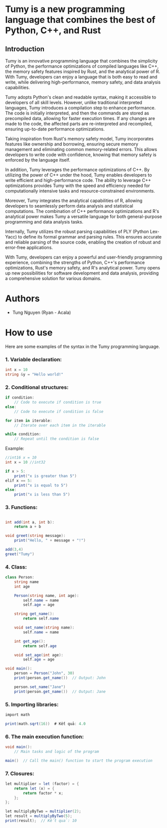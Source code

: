 # Tumy is a new programming language that combines the best of Python, C++, and Rust

## Introduction

Tumy is an innovative programming language that combines the simplicity of Python, the performance optimizations of compiled languages like C++, the memory safety features inspired by Rust, and the analytical power of R. With Tumy, developers can enjoy a language that is both easy to read and write, while delivering high-performance, memory safety, and data analysis capabilities.

Tumy adopts Python's clean and readable syntax, making it accessible to developers of all skill levels. However, unlike traditional interpreted languages, Tumy introduces a compilation step to enhance performance. The code is initially interpreted, and then the commands are stored as precompiled data, allowing for faster execution times. If any changes are made to the code, the affected parts are re-interpreted and recompiled, ensuring up-to-date performance optimizations.

Taking inspiration from Rust's memory safety model, Tumy incorporates features like ownership and borrowing, ensuring secure memory management and eliminating common memory-related errors. This allows developers to write code with confidence, knowing that memory safety is enforced by the language itself.

In addition, Tumy leverages the performance optimizations of C++. By utilizing the power of C++ under the hood, Tumy enables developers to write efficient and high-performance code. The ability to leverage C++ optimizations provides Tumy with the speed and efficiency needed for computationally intensive tasks and resource-constrained environments.

Moreover, Tumy integrates the analytical capabilities of R, allowing developers to seamlessly perform data analysis and statistical computations. The combination of C++ performance optimizations and R's analytical power makes Tumy a versatile language for both general-purpose programming and data analysis tasks.

Internally, Tumy utilizes the robust parsing capabilities of PLY (Python Lex-Yacc) to define its formal grammar and parsing rules. This ensures accurate and reliable parsing of the source code, enabling the creation of robust and error-free applications.

With Tumy, developers can enjoy a powerful and user-friendly programming experience, combining the strengths of Python, C++'s performance optimizations, Rust's memory safety, and R's analytical power. Tumy opens up new possibilities for software development and data analysis, providing a comprehensive solution for various domains.

# Authors
- Tung Nguyen (Ryan - Acala)

# How to use

Here are some examples of the syntax in the Tumy programming language.

### 1. Variable declaration:

```cs
int x = 10
string &y = "Hello world!"
```

### 2. Conditional structures:

```cs
if condition:
    // Code to execute if condition is true
else:
    // Code to execute if condition is false

for item in iterable:
    // Iterate over each item in the iterable

while condition:
    // Repeat until the condition is false

```

Example:

```cs
//int16 x = 10
int x = 10 //int32

if x > 5:
    print("x is greater than 5")
elif x == 5:
    print("x is equal to 5")
else:
    print("x is less than 5")

```

### 3. Functions:

```cs

int add(int a, int b):
    return a + b

void greet(string message):
    print("Hello, " + message + "!")

add(3,4)
greet("Tumy")

```

### 4. Class:

```cs
class Person:
    string name
    int age

    Person(string name, int age):
        self.name = name
        self.age = age

    string get_name():
        return self.name

    void set_name(string name):
        self.name = name

    int get_age():
        return self.age

    void set_age(int age):
        self.age = age

void main():
    person = Person("John", 30)
    print(person.get_name())  // Output: John

    person.set_name("Jane")
    print(person.get_name())  // Output: Jane

```

### 5. Importing libraries:

```cs
import math

print(math.sqrt(16))  # Kết quả: 4.0
```

### 6. The main execution function:

```cs
void main():
    // Main tasks and logic of the program

main()  // Call the main() function to start the program execution

```

### 7. Closures:

```cs
let multiplier = let (factor) = {
    return let (x) = {
        return factor * x;
    };
};

let multiplyByTwo = multiplier(2);
let result = multiplyByTwo(5);
print(result);  // Kết quả: 10

```
